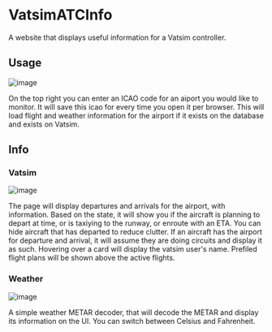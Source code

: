 # VatsimATCInfo

A website that displays useful information for a Vatsim controller.

## Usage
![image](https://user-images.githubusercontent.com/20255491/129849132-762c3d43-04df-48d7-85f1-a848a26042a7.png)

On the top right you can enter an ICAO code for an aiport you would like to monitor. It will save this icao for every time you open it per browser.
This will load flight and weather information for the airport if it exists on the database and exists on Vatsim. 

## Info
### Vatsim
![image](https://user-images.githubusercontent.com/20255491/129849634-3b4fa02b-7186-43ff-9b79-44b3960ec0a6.png)

The page will display departures and arrivals for the airport, with information. Based on the state, it will show you if the aircraft is planning to depart at time, or is taxiying to the runway, or enroute with an ETA. You can hide aircraft that has departed to reduce clutter. If an aircraft has the airport for departure and arrival, it will assume they are doing circuits and display it as such. Hovering over a card will display the vatsim user's name. Prefiled flight plans will be shown above the active flights.

### Weather
![image](https://user-images.githubusercontent.com/20255491/129849669-06bfd489-e361-4757-89a7-a06c122cb55c.png)

A simple weather METAR decoder, that will decode the METAR and display its information on the UI. You can switch between Celsius and Fahrenheit.


